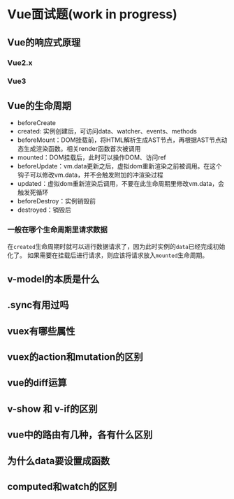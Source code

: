 # Vue面试题(work in progress)

## Vue的响应式原理
### Vue2.x
### Vue3
## Vue的生命周期
- beforeCreate
- created: 实例创建后，可访问data、watcher、events、methods
- beforeMount：DOM挂载前，将HTML解析生成AST节点，再根据AST节点动态生成渲染函数。相关render函数首次被调用
- mounted：DOM挂载后，此时可以操作DOM、访问ref
- beforeUpdate：vm.data更新之后，虚拟dom重新渲染之前被调用。在这个钩子可以修改vm.data，并不会触发附加的冲渲染过程
- updated：虚拟dom重新渲染后调用，不要在此生命周期里修改vm.data，会触发死循环
- beforeDestroy：实例销毁前
- destroyed：销毁后

### 一般在哪个生命周期里请求数据
在`created`生命周期时就可以进行数据请求了，因为此时实例的`data`已经完成初始化了。
如果需要在挂载后进行请求，则应该将请求放入`mounted`生命周期。

## v-model的本质是什么
## .sync有用过吗
## vuex有哪些属性
## vuex的action和mutation的区别
## vue的diff运算
## v-show 和 v-if的区别
## vue中的路由有几种，各有什么区别
## 为什么data要设置成函数
## computed和watch的区别
